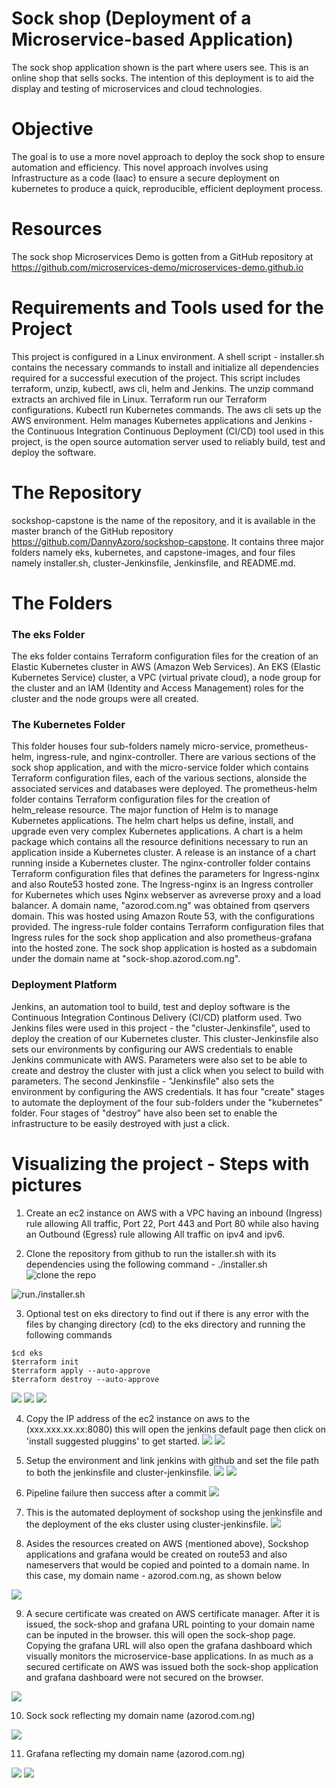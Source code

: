 # Sock shop (Deployment of a Microservice-based Application)
The sock shop application shown is the part where users see. This is an online shop that sells socks. The intention of this deployment is to aid the display and testing of microservices and cloud technologies. 

# Objective
The goal is to use a more novel approach to deploy the sock shop to ensure automation and efficiency. This novel approach involves using Infrastructure as a code (Iaac) to ensure a secure deployment on kubernetes to produce a quick, reproducible, efficient deployment process.
# Resources
The sock shop Microservices Demo is gotten from a GitHub repository at https://github.com/microservices-demo/microservices-demo.github.io 
# Requirements and Tools used for the Project
This project is configured in a Linux environment. A shell script - installer.sh contains the necessary commands to install and initialize all dependencies required for a successful execution of the project. This script includes terraform, unzip, kubectl, aws cli, helm and Jenkins. 
The unzip command extracts an archived file in Linux. Terraform run our Terraform configurations. Kubectl run Kubernetes commands. The aws cli sets up the AWS environment. Helm manages Kubernetes applications and Jenkins - the Continuous Integration Continuous Deployment (CI/CD) tool used in this project, is the open source automation server used to reliably build, test and deploy the software.

# The Repository
sockshop-capstone is the name of the repository, and it is available in the master branch of the GitHub repository https://github.com/DannyAzoro/sockshop-capstone. It contains three major folders namely eks, kubernetes, and capstone-images, and four files namely installer.sh, cluster-Jenkinsfile, Jenkinsfile, and README.md.

# The Folders
### The eks Folder

The eks folder contains Terraform configuration files for the creation of an Elastic Kubernetes cluster in AWS (Amazon Web Services). An EKS (Elastic Kubernetes Service) cluster, a VPC (virtual private cloud), a node group for the cluster and an IAM (Identity and Access Management) roles for the cluster and the node groups were all created.

### The Kubernetes Folder
This folder houses four sub-folders namely micro-service, prometheus-helm, ingress-rule, and nginx-controller. There are various sections of the sock shop application, and with the micro-service folder which contains Terraform configuration files, each of the various sections, alonside the associated services and databases were deployed. The prometheus-helm folder contains Terraform configuration files for the creation of helm_release resource. The major function of Helm is to manage Kubernetes applications. The helm chart helps us define, install, and upgrade even very complex Kubernetes applications. A chart is a helm package which contains all the resource definitions necessary to run an application inside a Kubernetes cluster. A release is an instance of a chart running inside a Kubernetes cluster. The nginx-controller folder contains Terraform configuration files that defines the parameters for Ingress-nginx and also Route53 hosted zone. The Ingress-nginx is an Ingress controller for Kubernetes which uses Nginx webserver as avreverse proxy and a load balancer. A domain name, "azorod.com.ng" was obtained from qservers domain. This was hosted using Amazon Route 53, with the configurations provided. The ingress-rule folder contains Terraform configuration files that Ingress rules for the sock shop application and also prometheus-grafana into the hosted zone. The sock shop application is hosted as a subdomain under the domain name at "sock-shop.azorod.com.ng".

### Deployment Platform

Jenkins, an automation tool to build, test and deploy software is the Continuous Integration Continous Delivery (CI/CD) platform used.  Two Jenkins files were used in this project - the "cluster-Jenkinsfile", used to deploy the creation of our Kubernetes cluster. This cluster-Jenkinsfile also sets our environments by configuring our AWS credentials to enable Jenkins communicate with AWS. Parameters were also set to be able to create and destroy the cluster with just a click when you select to build with parameters. The second Jenkinsfile - "Jenkinsfile" also sets the environment by configuring the AWS credentials. It has four "create" stages to automate the deployment of the four sub-folders under the "kubernetes" folder. Four stages of "destroy" have also been set to enable the infrastructure to be easily destroyed with just a click.


# Visualizing the project - Steps with pictures
1. Create an ec2 instance on AWS with a VPC having an inbound (Ingress) rule allowing All traffic, Port 22, Port 443 and Port 80 while also having an Outbound (Egress) rule allowing All traffic on ipv4 and ipv6.

2. Clone the repository from github to run the istaller.sh with its dependencies using the following command - ./installer.sh
![clone the repo](/capstone-images/capstone%201.png)

![run./installer.sh](/capstone-images/capstone%202.png)

3. Optional test on eks directory to find out if there is any error with the files by changing directory (cd) to the eks directory and running the following commands
```
$cd eks
$terraform init
$terraform apply --auto-approve
$terraform destroy --auto-approve
```
![](/capstone-images/capstone%203.png)
![](/capstone-images/capstone%204.png)
![](/capstone-images/capstone%206.png)

4. Copy the IP address of the ec2 instance on aws to the (xxx.xxx.xx.xx:8080) this will open the jenkins default page then click on 'install suggested pluggins' to get started.
![](/capstone-images/jenkins%202.png)
![](/capstone-images/jenkins%203.png)

5. Setup the environment and link jenkins with github and set the file path to both the jenkinsfile and cluster-jenkinsfile.
![](/capstone-images/jenkins%204.png)
![](/capstone-images/jenkins%20pipeline%20setup.png)

6. Pipeline failure then success after a commit
![](/capstone-images/jenkins%20pipeline%20failure%20then%20success%20after%20a%20commit%20was%20made.png)

7. This is the automated deployment of sockshop using the jenkinsfile and the deployment of the eks cluster using cluster-jenkinsfile.
![](/capstone-images/jenkins%20pipeline%20running.png)

8. Asides the resources created on AWS (mentioned above), Sockshop applications and grafana would be created on route53 and also nameservers that would be copied and pointed to a domain name. In this case, my domain name - azorod.com.ng, as shown below

![](/capstone-images/nameservers%20update.png)

9. A secure certificate was created on AWS certificate manager. After it is issued, the sock-shop and grafana URL pointing to your domain name can be inputed in the browser. this will open the sock-shop page. Copying the grafana URL will also open the grafana dashboard which visually monitors the microservice-base applications. In as much as a secured certificate on AWS was issued both the sock-shop application and grafana dashboard were not secured on the browser.

![](/capstone-images/aws%20cert%20ready.png)

10. Sock sock reflecting my domain name (azorod.com.ng)

![](/capstone-images/sock-shop.png)

11. Grafana reflecting my domain name (azorod.com.ng)

![](/capstone-images/grafana%201.png)
![](/capstone-images/grafana%202.png)